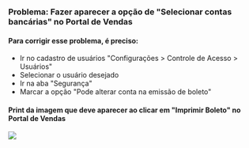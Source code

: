 ### Problema: Fazer aparecer a opção de "Selecionar contas bancárias" no Portal de Vendas

#### Para corrigir esse problema, é preciso:
<ul>
  <li>Ir no cadastro de usuários "Configurações > Controle de Acesso > Usuários"</li>
  <li>Selecionar o usuário desejado</li>
  <li>Ir na aba "Segurança"</li>
  <li>Marcar a opção "Pode alterar conta na emissão de boleto"</li>
</ul>

#### Print da imagem que deve aparecer ao clicar em "Imprimir Boleto" no Portal de Vendas
<img src="https://raw.githubusercontent.com/deivealtoe/problemas_sankhya_resolvidos/master/_src/_images/selecao_de_contas_bancarias.png">

